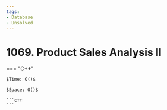```yaml
---
tags:
- Database
- Unsolved
---
```



# 1069. Product Sales Analysis II

=== "C++"

    $Time: O()$

    $Space: O()$

    ```c++
    ```